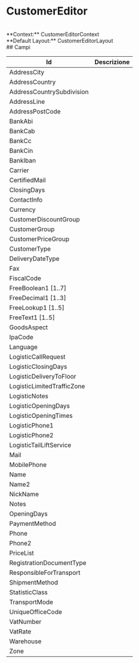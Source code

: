 # CustomerEditor

<br/>
**Context:** CustomerEditorContext
<br/>
**Default Layout:** CustomerEditorLayout



<br/>
## Campi

| Id | Descrizione | 
| --- | --- | 
| AddressCity |  | 
| AddressCountry |  | 
| AddressCountrySubdivision |  | 
| AddressLine |  | 
| AddressPostCode |  | 
| BankAbi |  | 
| BankCab |  | 
| BankCc |  | 
| BankCin |  | 
| BankIban |  | 
| Carrier |  | 
| CertifiedMail |  | 
| ClosingDays |  | 
| ContactInfo |  | 
| Currency |  | 
| CustomerDiscountGroup |  | 
| CustomerGroup |  | 
| CustomerPriceGroup |  | 
| CustomerType |  | 
| DeliveryDateType |  | 
| Fax |  | 
| FiscalCode |  | 
| FreeBoolean1 [1..7] |  | 
| FreeDecimal1 [1..3] |  | 
| FreeLookup1 [1..5] |  | 
| FreeText1 [1..5] |  | 
| GoodsAspect |  | 
| IpaCode |  | 
| Language |  | 
| LogisticCallRequest |  | 
| LogisticClosingDays |  | 
| LogisticDeliveryToFloor |  | 
| LogisticLimitedTrafficZone |  | 
| LogisticNotes |  | 
| LogisticOpeningDays |  | 
| LogisticOpeningTimes |  | 
| LogisticPhone1 |  | 
| LogisticPhone2 |  | 
| LogisticTailLiftService |  | 
| Mail |  | 
| MobilePhone |  | 
| Name |  | 
| Name2 |  | 
| NickName |  | 
| Notes |  | 
| OpeningDays |  | 
| PaymentMethod |  | 
| Phone |  | 
| Phone2 |  | 
| PriceList |  | 
| RegistrationDocumentType |  | 
| ResponsibleForTransport |  | 
| ShipmentMethod |  | 
| StatisticClass |  | 
| TransportMode |  | 
| UniqueOfficeCode |  | 
| VatNumber |  | 
| VatRate |  | 
| Warehouse |  | 
| Zone |  |
